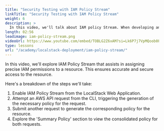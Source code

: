 ```yaml
---
title: "Security Testing with IAM Policy Stream"
linkTitle: "Security Testing with IAM Policy Stream"
weight: 6
description: >
  In this video, we'll talk about IAM policy Stream. When developing an application, we often need access to AWS resources like DynamoDB, RDS, etc. To grant this access, we create IAM roles and assign permissions through policies. Determining these policies can be challenging — IAM policy stream simplifies this task by identifying the necessary permissions for your cloud applications.
length: 02:56
leadimage: iam-policy-stream.png
videoUrl: https://www.youtube.com/embed/TOBLG2Z6xAM?si=Lk6P7j7VpMQoob0F
type: lessons
url: "/academy/localstack-deployment/iam-policy-stream/"
---
```


In this video, we'll explore IAM Policy Stream that assists in assigning precise IAM permissions to a resource. This ensures accurate and secure access to the resource.

Here's a breakdown of the steps we'll take:

1.  Enable IAM Policy Stream from the LocalStack Web Application.
2.  Attempt an AWS API request from the CLI, triggering the generation of the necessary policy for the request.
3.  Submit another request to generate the corresponding policy for the resource.
4.  Explore the 'Summary Policy' section to view the consolidated policy for both requests.
